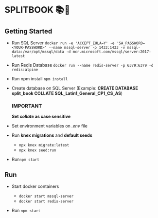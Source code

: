 # SPLITBOOK 📚🏫

## Getting Started

- Run SQL Server
  `docker run -e 'ACCEPT_EULA=Y' -e 'SA_PASSWORD=<YOUR-PASSWORD>' --name mssql-server -p 1433:1433 -v mssql-data:/var/opt/mssql/data -d mcr.microsoft.com/mssql/server:2017-latest`

- Run Redis Database
  `docker run --name redis-server -p 6379:6379 -d redis:alpine`

- Run npm install
  `npm install`

- Create database on SQL Server (Example: **CREATE DATABASE split_book COLLATE SQL_Latin1_General_CP1_CS_AS**)

  ### IMPORTANT

  **Set _collate_ as case sensitive**

- Set environment variables on _.env_ file

- Run **knex migrations** and **default seeds**

  - `npx knex migrate:latest`
  - `npx knex seed:run`

- Run`npm start`

## Run

- Start docker containers

  - `docker start mssql-server`
  - `docker start redis-server`

* Run `npm start`
